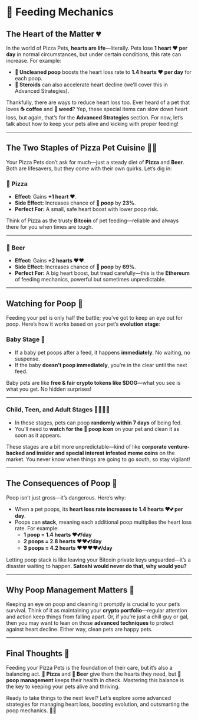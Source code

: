 # 🍕 Feeding Mechanics

## The Heart of the Matter 💔

In the world of Pizza Pets, **hearts are life**—literally. Pets lose **1 heart ❤️ per day** in normal circumstances, but under certain conditions, this rate can increase. For example:  
- **💩 Uncleaned poop** boosts the heart loss rate to **1.4 hearts ❤️ per day** for each poop.  
- **💪 Steroids** can also accelerate heart decline (we’ll cover this in Advanced Strategies).  

Thankfully, there are ways to reduce heart loss too. Ever heard of a pet that loves **☕ coffee** and **🌿 weed**? Yep, these special items can slow down heart loss, but again, that’s for the **Advanced Strategies** section. For now, let’s talk about how to keep your pets alive and kicking with proper feeding!

***

## The Two Staples of Pizza Pet Cuisine 🍕🍺

Your Pizza Pets don’t ask for much—just a steady diet of **Pizza** and **Beer**. Both are lifesavers, but they come with their own quirks. Let’s dig in:

### 🍕 Pizza
- **Effect:** Gains **+1 heart ❤️**.  
- **Side Effect:** Increases chance of **💩 poop** by **23%**.  
- **Perfect For:** A small, safe heart boost with lower poop risk.  

Think of Pizza as the trusty **Bitcoin** of pet feeding—reliable and always there for you when times are tough.

---

### 🍺 Beer
- **Effect:** Gains **+2 hearts ❤️❤️**.  
- **Side Effect:** Increases chance of **💩 poop** by **69%**.  
- **Perfect For:** A big heart boost, but tread carefully—this is the **Ethereum** of feeding mechanics, powerful but sometimes unpredictable.

---

## Watching for Poop 💩

Feeding your pet is only half the battle; you’ve got to keep an eye out for poop. Here’s how it works based on your pet’s **evolution stage**:

### Baby Stage 🍼
- If a baby pet poops after a feed, it happens **immediately**. No waiting, no suspense.  
- If the baby **doesn’t poop immediately**, you’re in the clear until the next feed.  

Baby pets are like **free & fair crypto tokens like $DOG**—what you see is what you get. No hidden surprises!

---

### Child, Teen, and Adult Stages 🧒🧑🦸‍♂️
- In these stages, pets can poop **randomly within 7 days** of being fed.  
- You’ll need to **watch for the 💩 poop icon** on your pet and clean it as soon as it appears.

These stages are a bit more unpredictable—kind of like **corporate venture-backed and insider and special interest infested meme coins** on the market. You never know when things are going to go south, so stay vigilant!

---

## The Consequences of Poop 🤢

Poop isn’t just gross—it’s dangerous. Here’s why:  
- When a pet poops, its **heart loss rate increases to 1.4 hearts ❤️💕 per day**.  
- Poops can **stack**, meaning each additional poop multiplies the heart loss rate. For example:  
  - **1 poop = 1.4 hearts ❤️💕/day**  
  - **2 poops = 2.8 hearts ❤️❤️💕/day**  
  - **3 poops = 4.2 hearts ❤️❤️❤️❤️💕/day**  

Letting poop stack is like leaving your Bitcoin private keys unguarded—it’s a disaster waiting to happen. **Satoshi would never do that, why would you?**

---

## Why Poop Management Matters 🚿

Keeping an eye on poop and cleaning it promptly is crucial to your pet’s survival. Think of it as maintaining your **crypto portfolio**—regular attention and action keep things from falling apart. Or, if you’re just a chill guy or gal, then you may want to lean on those **advanced techniques** to protect against heart decline. Either way, clean pets are happy pets.

***

## Final Thoughts 🐾

Feeding your Pizza Pets is the foundation of their care, but it’s also a balancing act. **🍕 Pizza** and **🍺 Beer** give them the hearts they need, but **💩 poop management** keeps their health in check. Mastering this balance is the key to keeping your pets alive and thriving.

Ready to take things to the next level? Let’s explore some advanced strategies for managing heart loss, boosting evolution, and outsmarting the poop mechanics. 🍕🐾